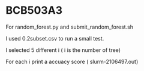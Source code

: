 # BCB503A3

For random_forest.py and submit_random_forest.sh

I used 0.2subset.csv to run a small test.

I selected 5 different i ( i is the number of tree)

For each i print a accuacy score ( slurm-2106497.out)
